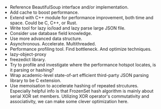 - Reference BeautifulSoup interface and/or implementation.
- Add cache to boost performance.
- Extend with C++ module for performance improvement, both time and space. Could be C, C++, or Rust.
- Write tool for lazy io/load and lazy parse large JSON file.
- Consider use database field knowledge.
- Use more advanced data structure.
- Asynchronous. Accelerate. Multithreaded.
- Performance profiling tool. Find bottleneck. And optimize techniques.
- lazy-object-proxy
- freezedict library.
- Try to profile and investigate where the performance hotspot locates, is it parsing or hashing?
- Wrap academic-level state-of-art efficient third-party JSON parsing library to be C extension.
- Use memoisation to accelerate hashing of repeated strcutures. Especially helpful info is that FrozenSet hash algorithm is mainly about serial XOR set members. Utilizing XOR operator's commutativity and associativity, we can make some clever optimization here.
